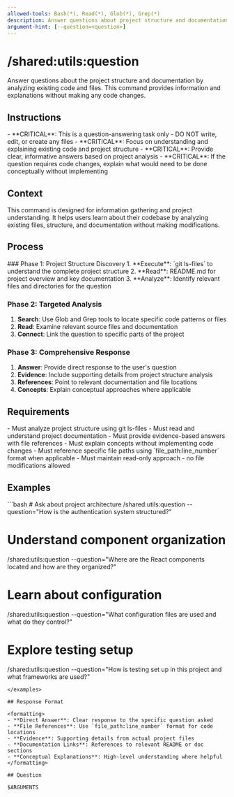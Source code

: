 ```yaml
---
allowed-tools: Bash(*), Read(*), Glob(*), Grep(*)
description: Answer questions about project structure and documentation without coding
argument-hint: [--question=<question>]
---
```


# /shared:utils:question

Answer questions about the project structure and documentation by analyzing existing code and files. This command provides information and explanations without making any code changes.

## Instructions

<instructions>
- **CRITICAL**: This is a question-answering task only - DO NOT write, edit, or create any files
- **CRITICAL**: Focus on understanding and explaining existing code and project structure  
- **CRITICAL**: Provide clear, informative answers based on project analysis
- **CRITICAL**: If the question requires code changes, explain what would need to be done conceptually without implementing
</instructions>

## Context

<context>
This command is designed for information gathering and project understanding. It helps users learn about their codebase by analyzing existing files, structure, and documentation without making modifications.
</context>

## Process

<process>
### Phase 1: Project Structure Discovery
1. **Execute**: `git ls-files` to understand the complete project structure
2. **Read**: README.md for project overview and key documentation
3. **Analyze**: Identify relevant files and directories for the question

### Phase 2: Targeted Analysis

1. **Search**: Use Glob and Grep tools to locate specific code patterns or files
2. **Read**: Examine relevant source files and documentation
3. **Connect**: Link the question to specific parts of the project

### Phase 3: Comprehensive Response

1. **Answer**: Provide direct response to the user's question
2. **Evidence**: Include supporting details from project structure analysis
3. **References**: Point to relevant documentation and file locations
4. **Concepts**: Explain conceptual approaches where applicable
   </process>

## Requirements

<requirements>
- Must analyze project structure using git ls-files
- Must read and understand project documentation
- Must provide evidence-based answers with file references
- Must explain concepts without implementing code changes
- Must reference specific file paths using `file_path:line_number` format when applicable
- Must maintain read-only approach - no file modifications allowed
</requirements>

## Examples

<examples>
```bash
# Ask about project architecture
/shared:utils:question --question="How is the authentication system structured?"

# Understand component organization
/shared:utils:question --question="Where are the React components located and how are they organized?"

# Learn about configuration
/shared:utils:question --question="What configuration files are used and what do they control?"

# Explore testing setup
/shared:utils:question --question="How is testing set up in this project and what frameworks are used?"
```
</examples>

## Response Format

<formatting>
- **Direct Answer**: Clear response to the specific question asked
- **File References**: Use `file_path:line_number` format for code locations
- **Evidence**: Supporting details from actual project files
- **Documentation Links**: References to relevant README or doc sections
- **Conceptual Explanations**: High-level understanding where helpful
</formatting>

## Question

$ARGUMENTS
```
